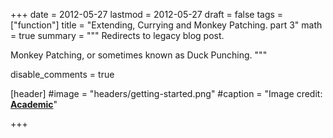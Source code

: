 +++
date = 2012-05-27
lastmod = 2012-05-27
draft = false
tags = ["function"]
title = "Extending, Currying and Monkey Patching. part 3"
math = true
summary = """
Redirects to legacy blog post.

Monkey Patching, or sometimes known as Duck Punching.
"""

disable_comments = true

[header]
#image = "headers/getting-started.png"
#caption = "Image credit: [**Academic**](https://github.com/gcushen/hugo-academic/)"

+++

<html>
  <head>
    <title>Extending, Currying and Monkey Patching. part 3</title>
    <link rel="canonical" href="https://binarymist.wordpress.com/2012/05/27/extending-currying-and-monkey-patching-part-3/"/>
    <meta http-equiv="content-type" content="text/html; charset=utf-8"/>
    <meta http-equiv="refresh" content="2; url=https://binarymist.wordpress.com/2012/05/27/extending-currying-and-monkey-patching-part-3/"/>
  </head>
</html>
